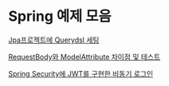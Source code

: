 # Spring 예제 모음

[Jpa프로젝트에 Querydsl 세팅](https://github.com/gunkims/example/tree/master/jpa-querydsl-setting)

[RequestBody와 ModelAttribute 차이점 및 테스트](https://github.com/gunkims/example/tree/master/requestbody-modelattribute-test)

[Spring Security에 JWT를 구현한 비동기 로그인](https://github.com/gunkims/spring-example/tree/master/springboot-security-jwt)
